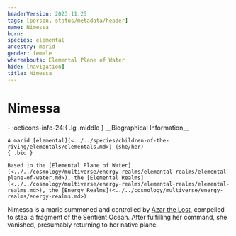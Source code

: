 ```yaml
---
headerVersion: 2023.11.25
tags: [person, status/metadata/header]
name: Nimessa
born:
species: elemental
ancestry: marid
gender: female
whereabouts: Elemental Plane of Water
hide: [navigation]
title: Nimessa
---
```

# Nimessa
<div class="grid cards ext-narrow-margin ext-one-column" markdown>
- :octicons-info-24:{ .lg .middle } __Biographical Information__

    A marid [elemental](<../../species/children-of-the-riving/elementals/elementals.md>) (she/her)  
    { .bio }

    Based in the [Elemental Plane of Water](<../../cosmology/multiverse/energy-realms/elemental-realms/elemental-plane-of-water.md>), the [Elemental Realms](<../../cosmology/multiverse/energy-realms/elemental-realms/elemental-realms.md>), the [Energy Realms](<../../cosmology/multiverse/energy-realms/energy-realms.md>)
</div>




Nimessa is a marid summoned and controlled by [Azar the Lost](<../mawarans/azar-the-lost.md>), compelled to steal a fragment of the Sentient Ocean. After fulfilling her command, she vanished, presumably returning to her native plane. 


